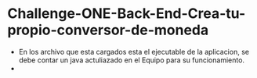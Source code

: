 # Challenge-ONE-Back-End-Crea-tu-propio-conversor-de-moneda
* En los archivo que esta cargados esta el ejecutable de la aplicacion, se debe contar un java actuliazado en el Equipo para su funcionamiento.
* 
